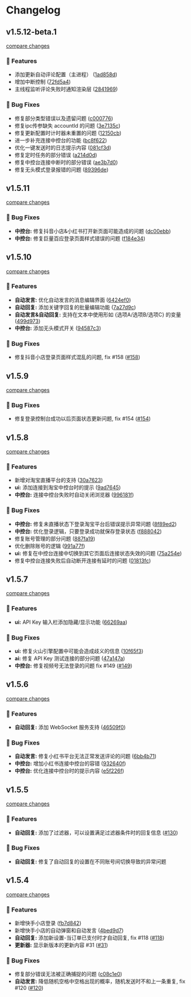 # Changelog


## v1.5.12-beta.1

[compare changes](https://github.com/qiutongxue/oba-live-tool/compare/v1.5.11...v1.5.12-beta.1)

### 🚀 Features

- 添加更新自动评论配置（主进程） ([1ad858d](https://github.com/qiutongxue/oba-live-tool/commit/1ad858d))
- 增加中断控制 ([72fd5a4](https://github.com/qiutongxue/oba-live-tool/commit/72fd5a4))
- 主线程监听评论失败时通知渲染层 ([2841969](https://github.com/qiutongxue/oba-live-tool/commit/2841969))

### 🐞 Bug Fixes

- 修复部分类型错误以及遗留问题 ([c000776](https://github.com/qiutongxue/oba-live-tool/commit/c000776))
- 修复ipc传参缺失 accountId 的问题 ([3e7135c](https://github.com/qiutongxue/oba-live-tool/commit/3e7135c))
- 修复更新配置时计时器未重置的问题 ([12150cb](https://github.com/qiutongxue/oba-live-tool/commit/12150cb))
- 进一步补充连接中控台的功能 ([bc8f622](https://github.com/qiutongxue/oba-live-tool/commit/bc8f622))
- 优化一键发送时的日志提示内容 ([081cf3d](https://github.com/qiutongxue/oba-live-tool/commit/081cf3d))
- 修复定时任务的部分错误 ([a214d0d](https://github.com/qiutongxue/oba-live-tool/commit/a214d0d))
- 修复中控台连接中断时的部分错误 ([ae3b7d0](https://github.com/qiutongxue/oba-live-tool/commit/ae3b7d0))
- 修复无头模式登录报错的问题 ([89396de](https://github.com/qiutongxue/oba-live-tool/commit/89396de))

## v1.5.11

[compare changes](https://github.com/qiutongxue/oba-live-tool/compare/v1.5.10...v1.5.11)

### 🐞 Bug Fixes

- **中控台:** 修复抖音小店&小红书打开新页面可能造成的问题 ([dc00ebb](https://github.com/qiutongxue/oba-live-tool/commit/dc00ebb))
- **中控台:** 修复巨量百应登录页面样式错误的问题 ([f184e34](https://github.com/qiutongxue/oba-live-tool/commit/f184e34))

## v1.5.10

[compare changes](https://github.com/qiutongxue/oba-live-tool/compare/v1.5.9...v1.5.10)

### 🚀 Features

- **自动发言:** 优化自动发言的消息编辑界面 ([6424ef0](https://github.com/qiutongxue/oba-live-tool/commit/6424ef0))
- **自动回复:** 添加关键字回复的批量编辑功能 ([7a27d9c](https://github.com/qiutongxue/oba-live-tool/commit/7a27d9c))
- **自动发言&自动回复:** 支持在文本中使用形如 {选项A/选项B/选项C} 的变量 ([499d973](https://github.com/qiutongxue/oba-live-tool/commit/499d973))
- **中控台:** 添加无头模式开关 ([94587c3](https://github.com/qiutongxue/oba-live-tool/commit/94587c3))

### 🐞 Bug Fixes

- 修复抖音小店登录页面样式混乱的问题, fix #158 ([#158](https://github.com/qiutongxue/oba-live-tool/issues/158))

## v1.5.9

[compare changes](https://github.com/qiutongxue/oba-live-tool/compare/v1.5.8...v1.5.9)

### 🐞 Bug Fixes

- 修复登录控制台成功以后页面状态更新问题, fix #154 ([#154](https://github.com/qiutongxue/oba-live-tool/issues/154))

## v1.5.8

[compare changes](https://github.com/qiutongxue/oba-live-tool/compare/v1.5.7...v1.5.8)

### 🚀 Features

- 新增对淘宝直播平台的支持 ([30a7623](https://github.com/qiutongxue/oba-live-tool/commit/30a7623))
- **ui:** 添加连接到淘宝中控台时的提示 ([9ad7645](https://github.com/qiutongxue/oba-live-tool/commit/9ad7645))
- **中控台:** 连接中控台失败时自动关闭浏览器 ([996181f](https://github.com/qiutongxue/oba-live-tool/commit/996181f))

### 🐞 Bug Fixes

- **中控台:** 修复未直播状态下登录淘宝平台后错误提示异常问题 ([8f89ed2](https://github.com/qiutongxue/oba-live-tool/commit/8f89ed2))
- **中控台:** 优化登录逻辑，只要登录成功就保存登录状态 ([f888042](https://github.com/qiutongxue/oba-live-tool/commit/f888042))
- 修复账号管理的部分问题 ([887fa19](https://github.com/qiutongxue/oba-live-tool/commit/887fa19))
- 优化删除账号的逻辑 ([991a77f](https://github.com/qiutongxue/oba-live-tool/commit/991a77f))
- **ui:** 修复在中控台连接中切换到其它页面后连接状态失效的问题 ([75a254e](https://github.com/qiutongxue/oba-live-tool/commit/75a254e))
- 修复中控台连接失败后自动断开连接有延时的问题 ([01813fc](https://github.com/qiutongxue/oba-live-tool/commit/01813fc))

## v1.5.7

[compare changes](https://github.com/qiutongxue/oba-live-tool/compare/v1.5.6...v1.5.7)

### 🚀 Features

- **ui:** API Key 输入栏添加隐藏/显示功能 ([66269aa](https://github.com/qiutongxue/oba-live-tool/commit/66269aa))

### 🐞 Bug Fixes

- **ui:** 修复火山引擎配置中可能会造成歧义的信息 ([10f65f3](https://github.com/qiutongxue/oba-live-tool/commit/10f65f3))
- **ai:** 修复 API Key 测试连接的部分问题 ([47a147a](https://github.com/qiutongxue/oba-live-tool/commit/47a147a))
- **中控台:** 修复视频号无法登录的问题 fix #149 ([#149](https://github.com/qiutongxue/oba-live-tool/issues/149))

## v1.5.6

[compare changes](https://github.com/qiutongxue/oba-live-tool/compare/v1.5.5...v1.5.6)

### 🚀 Features

- **自动回复:** 添加 WebSocket 服务支持 ([46509f0](https://github.com/qiutongxue/oba-live-tool/commit/46509f0))

### 🐞 Bug Fixes

- **自动发言:** 修复小红书平台无法正常发送评论的问题 ([6bb4b71](https://github.com/qiutongxue/oba-live-tool/commit/6bb4b71))
- **中控台:** 增加小红书连接中控台的容错 ([932640f](https://github.com/qiutongxue/oba-live-tool/commit/932640f))
- **中控台:** 优化连接中控台时的提示内容 ([e5f226f](https://github.com/qiutongxue/oba-live-tool/commit/e5f226f))

## v1.5.5

[compare changes](https://github.com/qiutongxue/oba-live-tool/compare/v1.5.4...v1.5.5)

### 🚀 Features

- **自动回复:** 添加了过滤器，可以设置满足过滤器条件时的回复信息 ([#130](https://github.com/qiutongxue/oba-live-tool/pull/130))

### 🐞 Bug Fixes

- **自动回复:** 修复了自动回复的设置在不同账号间切换导致的异常问题

## v1.5.4

[compare changes](https://github.com/qiutongxue/oba-live-tool/compare/v1.5.3...v1.5.4)

### 🚀 Features

- 新增快手小店登录 ([fb7d842](https://github.com/qiutongxue/oba-live-tool/commit/fb7d842))
- 新增快手小店的自动弹窗和自动发言 ([4bed9d7](https://github.com/qiutongxue/oba-live-tool/commit/4bed9d7))
- **自动回复:** 添加新设置-当订单已支付时才自动回复, fix #118 ([#118](https://github.com/qiutongxue/oba-live-tool/issues/118))
- **更新器:** 显示新版本的更新内容 #31 ([#31](https://github.com/qiutongxue/oba-live-tool/issues/31))

### 🐞 Bug Fixes

- 修复部分错误无法被正确捕捉的问题 ([c08c1e0](https://github.com/qiutongxue/oba-live-tool/commit/c08c1e0))
- **自动发言:** 降低随机空格中空格出现的概率，随机发送时不和上一条重复, fix #120 ([#120](https://github.com/qiutongxue/oba-live-tool/issues/120))

